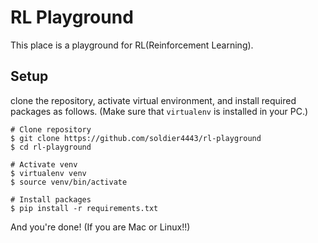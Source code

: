 # RL Playground

This place is a playground for RL(Reinforcement Learning).

## Setup

clone the repository, activate virtual environment, and install required packages as follows.
(Make sure that `virtualenv` is installed in your PC.)

```
# Clone repository
$ git clone https://github.com/soldier4443/rl-playground
$ cd rl-playground

# Activate venv
$ virtualenv venv
$ source venv/bin/activate

# Install packages
$ pip install -r requirements.txt
```

And you're done! (If you are Mac or Linux!!)
